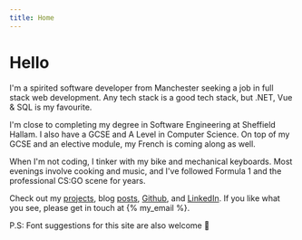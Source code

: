 ```yaml
---
title: Home
---
```


# Hello

I'm a spirited software developer from Manchester seeking a job in full stack
web development. Any tech stack is a good tech stack, but .NET, Vue & SQL is my
favourite.

I'm close to completing my degree in Software Engineering at Sheffield Hallam. I
also have a GCSE and A Level in Computer Science. On top of my GCSE and an
elective module, my French is coming along as well.

When I'm not coding, I tinker with my bike and mechanical keyboards. Most
evenings involve cooking and music, and I've followed Formula 1 and the
professional CS:GO scene for years.

Check out my [projects](/projects), blog [posts](/posts),
[Github](https://github.com/joshsj), and
[LinkedIn](https://uk.linkedin.com/in/joshsjuk). If you like what you see,
please get in touch at {% my_email %}.

P.S: Font suggestions for this site are also welcome 🙂
